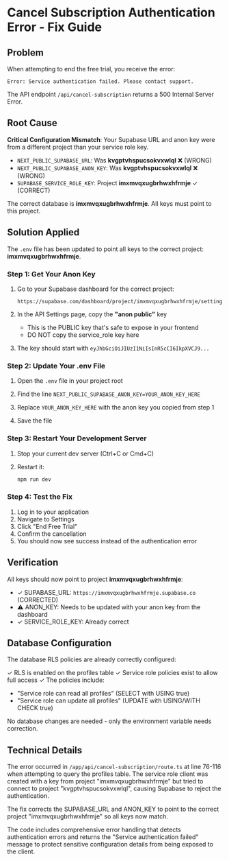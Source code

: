 # Cancel Subscription Authentication Error - Fix Guide

## Problem

When attempting to end the free trial, you receive the error:
```
Error: Service authentication failed. Please contact support.
```

The API endpoint `/api/cancel-subscription` returns a 500 Internal Server Error.

## Root Cause

**Critical Configuration Mismatch**: Your Supabase URL and anon key were from a different project than your service role key.

- `NEXT_PUBLIC_SUPABASE_URL`: Was **kvgptvhspucsokvxwlql** ❌ (WRONG)
- `NEXT_PUBLIC_SUPABASE_ANON_KEY`: Was **kvgptvhspucsokvxwlql** ❌ (WRONG)
- `SUPABASE_SERVICE_ROLE_KEY`: Project **imxmvqxugbrhwxhfrmje** ✓ (CORRECT)

The correct database is **imxmvqxugbrhwxhfrmje**. All keys must point to this project.

## Solution Applied

The `.env` file has been updated to point all keys to the correct project: **imxmvqxugbrhwxhfrmje**.

### Step 1: Get Your Anon Key

1. Go to your Supabase dashboard for the correct project:
   ```
   https://supabase.com/dashboard/project/imxmvqxugbrhwxhfrmje/settings/api
   ```

2. In the API Settings page, copy the **"anon public"** key
   - This is the PUBLIC key that's safe to expose in your frontend
   - DO NOT copy the service_role key here

3. The key should start with `eyJhbGciOiJIUzI1NiIsInR5cCI6IkpXVCJ9...`

### Step 2: Update Your .env File

1. Open the `.env` file in your project root

2. Find the line `NEXT_PUBLIC_SUPABASE_ANON_KEY=YOUR_ANON_KEY_HERE`

3. Replace `YOUR_ANON_KEY_HERE` with the anon key you copied from step 1

4. Save the file

### Step 3: Restart Your Development Server

1. Stop your current dev server (Ctrl+C or Cmd+C)

2. Restart it:
   ```bash
   npm run dev
   ```

### Step 4: Test the Fix

1. Log in to your application
2. Navigate to Settings
3. Click "End Free Trial"
4. Confirm the cancellation
5. You should now see success instead of the authentication error

## Verification

All keys should now point to project **imxmvqxugbrhwxhfrmje**:

- ✓ SUPABASE_URL: `https://imxmvqxugbrhwxhfrmje.supabase.co` (CORRECTED)
- ⚠️ ANON_KEY: Needs to be updated with your anon key from the dashboard
- ✓ SERVICE_ROLE_KEY: Already correct

## Database Configuration

The database RLS policies are already correctly configured:

✓ RLS is enabled on the profiles table
✓ Service role policies exist to allow full access
✓ The policies include:
  - "Service role can read all profiles" (SELECT with USING true)
  - "Service role can update all profiles" (UPDATE with USING/WITH CHECK true)

No database changes are needed - only the environment variable needs correction.

## Technical Details

The error occurred in `/app/api/cancel-subscription/route.ts` at line 76-116 when attempting to query the profiles table. The service role client was created with a key from project "imxmvqxugbrhwxhfrmje" but tried to connect to project "kvgptvhspucsokvxwlql", causing Supabase to reject the authentication.

The fix corrects the SUPABASE_URL and ANON_KEY to point to the correct project "imxmvqxugbrhwxhfrmje" so all keys now match.

The code includes comprehensive error handling that detects authentication errors and returns the "Service authentication failed" message to protect sensitive configuration details from being exposed to the client.
